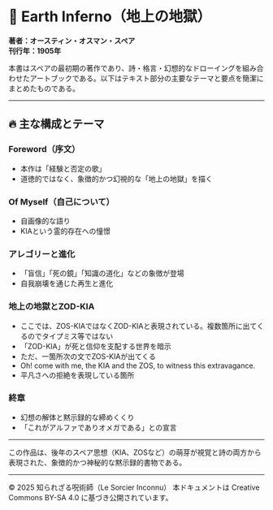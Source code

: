 # 📖 Earth Inferno（地上の地獄）

**著者：オースティン・オスマン・スペア**  
**刊行年：1905年**

本書はスペアの最初期の著作であり、詩・格言・幻想的なドローイングを組み合わせたアートブックである。以下はテキスト部分の主要なテーマと要点を簡潔にまとめたものである。

---

## 🔥 主な構成とテーマ

### Foreword（序文）
- 本作は「経験と否定の歌」
- 道徳的ではなく、象徴的かつ幻視的な「地上の地獄」を描く

### Of Myself（自己について）
- 自画像的な語り
- KIAという霊的存在への憧憬

### アレゴリーと進化
- 「盲信」「死の鏡」「知識の道化」などの象徴が登場
-  自我崩壊を通じた再生と進化

### 地上の地獄とZOD-KIA 
- ここでは、ZOS-KIAではなくZOD-KIAと表現されている。複数箇所に出てくるのでタイプミス等ではない
- 「ZOD-KIA」が死と信仰を支配する世界を暗示
- ただ、一箇所次の文でZOS-KIAが出てくる
- Oh! come with me, the KIA and the ZOS, to witness this extravagance.
- 平凡さへの拒絶を表現している箇所
  
### 終章
- 幻想の解体と黙示録的な締めくくり
- 「これがアルファでありオメガである」との宣言

---

この作品は、後年のスペア思想（KIA、ZOSなど）の萌芽が視覚と詩の両方から表現された、象徴的かつ神秘的な黙示録的書物である。

---

© 2025 知られざる呪術師（Le Sorcier Inconnu）
本ドキュメントは Creative Commons BY-SA 4.0 に基づき公開されています。
